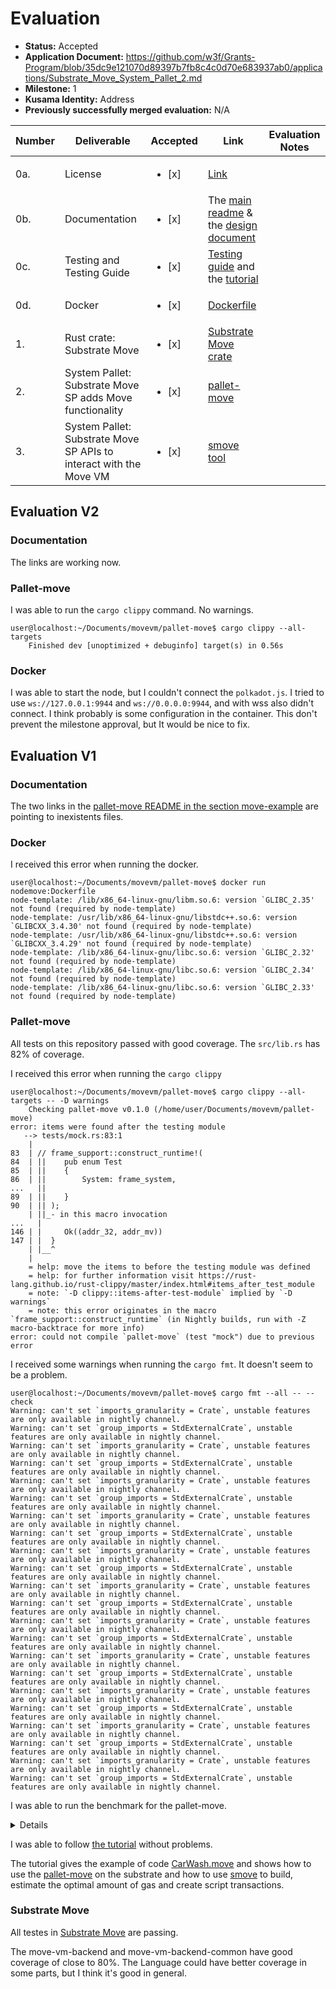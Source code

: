 # Evaluation

- **Status:** Accepted
- **Application Document:** https://github.com/w3f/Grants-Program/blob/35dc9e121070d89397b7fb8c4c0d70e683937ab0/applications/Substrate_Move_System_Pallet_2.md
- **Milestone:** 1
- **Kusama Identity:** Address
- **Previously successfully merged evaluation:** N/A

| Number | Deliverable | Accepted | Link | Evaluation Notes |
| ------ | ----------- | -------- | ---- |----------------- |
| 0a. | License | <ul><li>[x] </li></ul>| [Link](https://github.com/eigerco/pallet-move/blob/main/LICENSE) | |
| 0b. | Documentation | <ul><li>[x] </li></ul>| The [main readme](https://github.com/eigerco/pallet-move/blob/main/README.md) & the [design document](https://github.com/eigerco/pallet-move/blob/main/doc/final-design.md) |  |
| 0c. | Testing and Testing Guide | <ul><li>[x] </li></ul>| [Testing guide](https://github.com/eigerco/pallet-move/blob/main/doc/tech_guide.md#testing) and the [tutorial](https://github.com/eigerco/pallet-move/blob/main/doc/tutorial.md) |  |
| 0d. | Docker | <ul><li>[x] </li></ul>| [Dockerfile](https://github.com/eigerco/pallet-move/blob/main/Dockerfile) |  |
| 1. | Rust crate: Substrate Move | <ul><li>[x] </li></ul>| [Substrate Move crate](https://github.com/eigerco/substrate-move) |  |
| 2. | System Pallet: Substrate Move SP adds Move functionality | <ul><li>[x] </li></ul>| [pallet-move](https://github.com/eigerco/pallet-move) | |
| 3. | System Pallet: Substrate Move SP APIs to interact with the Move VM | <ul><li>[x] </li></ul>| [smove tool](https://github.com/eigerco/smove) |  |

## Evaluation V2

### Documentation

The links are working now.

### Pallet-move

I was able to run the `cargo clippy` command. No warnings.

```
user@localhost:~/Documents/movevm/pallet-move$ cargo clippy --all-targets
    Finished dev [unoptimized + debuginfo] target(s) in 0.56s

```

### Docker

I was able to start the node, but I couldn't connect the `polkadot.js`. I tried to use `ws://127.0.0.1:9944` and `ws://0.0.0.0:9944`, and with wss also didn't connect. I think probably is some configuration in the container. This don't prevent the milestone approval, but It would be nice to fix. 

## Evaluation V1

### Documentation

The two links in the [pallet-move README in the section move-example](https://github.com/eigerco/pallet-move/blob/main/README.md#move-example) are pointing to inexistents files.

### Docker

I received this error when running the docker.

```
user@localhost:~/Documents/movevm/pallet-move$ docker run nodemove:Dockerfile
node-template: /lib/x86_64-linux-gnu/libm.so.6: version `GLIBC_2.35' not found (required by node-template)
node-template: /usr/lib/x86_64-linux-gnu/libstdc++.so.6: version `GLIBCXX_3.4.30' not found (required by node-template)
node-template: /usr/lib/x86_64-linux-gnu/libstdc++.so.6: version `GLIBCXX_3.4.29' not found (required by node-template)
node-template: /lib/x86_64-linux-gnu/libc.so.6: version `GLIBC_2.32' not found (required by node-template)
node-template: /lib/x86_64-linux-gnu/libc.so.6: version `GLIBC_2.34' not found (required by node-template)
node-template: /lib/x86_64-linux-gnu/libc.so.6: version `GLIBC_2.33' not found (required by node-template)
```

### Pallet-move

All tests on this repository passed with good coverage. The `src/lib.rs` has 82% of coverage.

I received this error when running the `cargo clippy`

```
user@localhost:~/Documents/movevm/pallet-move$ cargo clippy --all-targets -- -D warnings
	Checking pallet-move v0.1.0 (/home/user/Documents/movevm/pallet-move)
error: items were found after the testing module
   --> tests/mock.rs:83:1
	|
83  | // frame_support::construct_runtime!(
84  | || 	pub enum Test
85  | || 	{
86  | ||     	System: frame_system,
...   ||
89  | || 	}
90  | || );
	| ||_- in this macro invocation
...   |
146 | |  	Ok((addr_32, addr_mv))
147 | |  }
	| |__^
	|
	= help: move the items to before the testing module was defined
	= help: for further information visit https://rust-lang.github.io/rust-clippy/master/index.html#items_after_test_module
	= note: `-D clippy::items-after-test-module` implied by `-D warnings`
	= note: this error originates in the macro `frame_support::construct_runtime` (in Nightly builds, run with -Z macro-backtrace for more info)
error: could not compile `pallet-move` (test "mock") due to previous error
```

I received some warnings when running the `cargo fmt`. It doesn't seem to be a problem.

```
user@localhost:~/Documents/movevm/pallet-move$ cargo fmt --all -- --check
Warning: can't set `imports_granularity = Crate`, unstable features are only available in nightly channel.
Warning: can't set `group_imports = StdExternalCrate`, unstable features are only available in nightly channel.
Warning: can't set `imports_granularity = Crate`, unstable features are only available in nightly channel.
Warning: can't set `group_imports = StdExternalCrate`, unstable features are only available in nightly channel.
Warning: can't set `imports_granularity = Crate`, unstable features are only available in nightly channel.
Warning: can't set `group_imports = StdExternalCrate`, unstable features are only available in nightly channel.
Warning: can't set `imports_granularity = Crate`, unstable features are only available in nightly channel.
Warning: can't set `group_imports = StdExternalCrate`, unstable features are only available in nightly channel.
Warning: can't set `imports_granularity = Crate`, unstable features are only available in nightly channel.
Warning: can't set `group_imports = StdExternalCrate`, unstable features are only available in nightly channel.
Warning: can't set `imports_granularity = Crate`, unstable features are only available in nightly channel.
Warning: can't set `group_imports = StdExternalCrate`, unstable features are only available in nightly channel.
Warning: can't set `imports_granularity = Crate`, unstable features are only available in nightly channel.
Warning: can't set `group_imports = StdExternalCrate`, unstable features are only available in nightly channel.
Warning: can't set `imports_granularity = Crate`, unstable features are only available in nightly channel.
Warning: can't set `group_imports = StdExternalCrate`, unstable features are only available in nightly channel.
Warning: can't set `imports_granularity = Crate`, unstable features are only available in nightly channel.
Warning: can't set `group_imports = StdExternalCrate`, unstable features are only available in nightly channel.
Warning: can't set `imports_granularity = Crate`, unstable features are only available in nightly channel.
Warning: can't set `group_imports = StdExternalCrate`, unstable features are only available in nightly channel.
Warning: can't set `imports_granularity = Crate`, unstable features are only available in nightly channel.
Warning: can't set `group_imports = StdExternalCrate`, unstable features are only available in nightly channel.
```

I was able to run the benchmark for the pallet-move.

<details>

```
 user@localhost:~/Documents/movevm/substrate-node-template-move-vm-test$ ./target/release/node-template benchmark pallet \
	--chain dev \
	--wasm-execution=compiled \
	--pallet "pallet-move" \
	--extrinsic "*" \
	--steps 50 \
	--repeat 20 \
	--output weights.rs
2024-02-19 12:39:38 Starting benchmark: pallet_move::execute    
2024-02-19 12:39:38 Starting benchmark: pallet_move::publish_module    
Pallet: "pallet_move", Extrinsic: "execute", Lowest values: [], Highest values: [], Steps: 50, Repeat: 20
Raw Storage Info
========
Storage: `System::Account` (r:1 w:0)
Proof: `System::Account` (`max_values`: None, `max_size`: Some(128), added: 2603, mode: `MaxEncodedLen`)
Median Slopes Analysis
========
-- Extrinsic Time --
Model:
Time ~=	117.9
          	µs
Reads = 1
Writes = 0
Recorded proof Size = 51
Min Squares Analysis
========
-- Extrinsic Time --
Model:
Time ~=	117.9
          	µs
Reads = 1
Writes = 0
Recorded proof Size = 51
Pallet: "pallet_move", Extrinsic: "publish_module", Lowest values: [], Highest values: [], Steps: 50, Repeat: 20
Raw Storage Info
========
Storage: `MoveModule::VMStorage` (r:1 w:1)
Proof: `MoveModule::VMStorage` (`max_values`: None, `max_size`: None, mode: `Measured`)
Median Slopes Analysis
========
-- Extrinsic Time --
Model:
Time ~=	184.8
          	µs
Reads = 1
Writes = 1
Recorded proof Size = 111
Min Squares Analysis
========
-- Extrinsic Time --
Model:
Time ~=	184.8
          	µs
Reads = 1
Writes = 1
Recorded proof Size = 111
Pallet: "pallet_move", Extrinsic: "publish_module_bundle", Lowest values: [], Highest values: [], Steps: 50, Repeat: 20
Raw Storage Info
========
Storage: `MoveModule::VMStorage` (r:1 w:1)
Proof: `MoveModule::VMStorage` (`max_values`: None, `max_size`: None, mode: `Measured`)
Median Slopes Analysis
========
-- Extrinsic Time --
Model:
Time ~=	291.3
          	µs
Reads = 1
Writes = 1
Recorded proof Size = 111
Min Squares Analysis
========
-- Extrinsic Time --
Model:
Time ~=	291.3
          	µs
Reads = 1
Writes = 1
Recorded proof Size = 111
2024-02-19 12:39:38 Starting benchmark: pallet_move::publish_module_bundle    
Created file: "weights.rs"
```

</details>

I was able to follow [the tutorial](https://github.com/eigerco/pallet-move/blob/main/doc/tutorial.md) without problems.

The tutorial gives the example of code [CarWash.move](https://github.com/eigerco/pallet-move/blob/main/tests/assets/move-projects/car-wash-example/sources/CarWash.move) and shows how to use the [pallet-move](https://github.com/eigerco/pallet-move) on the substrate and how to use [smove](https://github.com/eigerco/smove) to build, estimate the optimal amount of gas and create script transactions.

### Substrate Move

All testes in [Substrate Move](https://github.com/eigerco/substrate-move) are passing.

The move-vm-backend and move-vm-backend-common have good coverage of close to 80%. The Language could have better coverage in some parts, but I think it's good in general.
